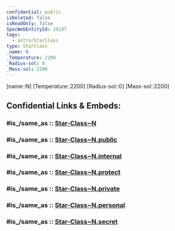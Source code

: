 ```yaml
---
confidential: public
isDeleted: false
isReadOnly: false
SpocWebEntityId: 28197
tags:
  - astro/StarClass
type: StarClass
_name: N
_Temperature: 2200
_Radius-sol: 0
_Mass-sol: 2200
---
```


[name::N]
[Temperature::2200]
[Radius-sol::0]
[Mass-sol::2200]


## Confidential Links & Embeds: 

### #is_/same_as :: [Star-Class~N](/_Standards/Astronomy/Star~Class/Star-Class~N.md) 

### #is_/same_as :: [Star-Class~N.public](/_public/Astronomy/Star~Class/Star-Class~N.public.md) 

### #is_/same_as :: [Star-Class~N.internal](/_internal/Astronomy/Star~Class/Star-Class~N.internal.md) 

### #is_/same_as :: [Star-Class~N.protect](/_protect/Astronomy/Star~Class/Star-Class~N.protect.md) 

### #is_/same_as :: [Star-Class~N.private](/_private/Astronomy/Star~Class/Star-Class~N.private.md) 

### #is_/same_as :: [Star-Class~N.personal](/_personal/Astronomy/Star~Class/Star-Class~N.personal.md) 

### #is_/same_as :: [Star-Class~N.secret](/_secret/Astronomy/Star~Class/Star-Class~N.secret.md)

